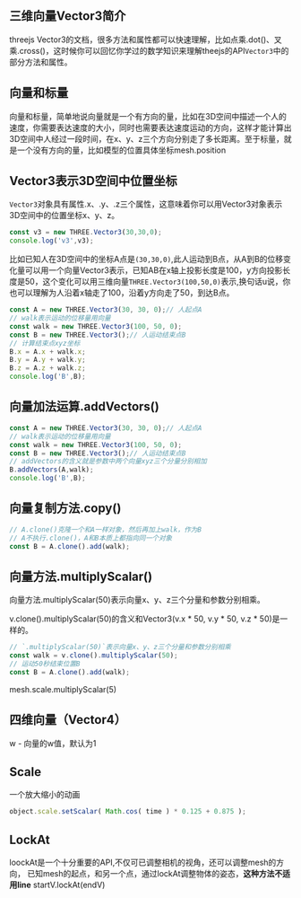 ## 三维向量Vector3简介
threejs Vector3的文档，很多方法和属性都可以快速理解，比如点乘.dot()、叉乘.cross()，这时候你可以回忆你学过的数学知识来理解theejs的API`Vector3`中的部分方法和属性。

## 向量和标量
向量和标量，简单地说向量就是一个有方向的量，比如在3D空间中描述一个人的速度，你需要表达速度的大小，同时也需要表达速度运动的方向，这样才能计算出3D空间中人经过一段时间，在x、y、z三个方向分别走了多长距离。至于标量，就是一个没有方向的量，比如模型的位置具体坐标mesh.position

## Vector3表示3D空间中位置坐标
`Vector3`对象具有属性.x、.y、.z三个属性，这意味着你可以用Vector3对象表示3D空间中的位置坐标x、y、z。

```js
const v3 = new THREE.Vector3(30,30,0);
console.log('v3',v3);

```
比如已知人在3D空间中的坐标A点是`(30,30,0)`,此人运动到B点，从A到B的位移变化量可以用一个向量Vector3表示，已知AB在x轴上投影长度是100，y方向投影长度是50，这个变化可以用三维向量`THREE.Vector3(100,50,0)`表示,换句话u说，你也可以理解为人沿着x轴走了100，沿着y方向走了50，到达B点。

```js
const A = new THREE.Vector3(30, 30, 0);// 人起点A
// walk表示运动的位移量用向量
const walk = new THREE.Vector3(100, 50, 0);
const B = new THREE.Vector3();// 人运动结束点B
// 计算结束点xyz坐标
B.x = A.x + walk.x;
B.y = A.y + walk.y;
B.z = A.z + walk.z;
console.log('B',B);

```
## 向量加法运算.addVectors()
```js
const A = new THREE.Vector3(30, 30, 0);// 人起点A
// walk表示运动的位移量用向量
const walk = new THREE.Vector3(100, 50, 0);
const B = new THREE.Vector3();// 人运动结束点B
// addVectors的含义就是参数中两个向量xyz三个分量分别相加
B.addVectors(A,walk);
console.log('B',B);
```
## 向量复制方法.copy()
```js
// A.clone()克隆一个和A一样对象，然后再加上walk，作为B
// A不执行.clone()，A和B本质上都指向同一个对象
const B = A.clone().add(walk);
```
## 向量方法.multiplyScalar()
向量方法.multiplyScalar(50)表示向量x、y、z三个分量和参数分别相乘。

v.clone().multiplyScalar(50)的含义和Vector3(v.x * 50, v.y * 50, v.z * 50)是一样的。
```js
// `.multiplyScalar(50)`表示向量x、y、z三个分量和参数分别相乘
const walk = v.clone().multiplyScalar(50);
// 运动50秒结束位置B
const B = A.clone().add(walk);
```

mesh.scale.multiplyScalar(5)

## 四维向量（Vector4）

w - 向量的w值，默认为1


## Scale

一个放大缩小的动画
```js
object.scale.setScalar( Math.cos( time ) * 0.125 + 0.875 );
```


## LockAt
loockAt是一个十分重要的API,不仅可已调整相机的视角，还可以调整mesh的方向，
已知mesh的起点，和另一个点，通过lockAt调整物体的姿态，**这种方法不适用line**
startV.lockAt(endV)